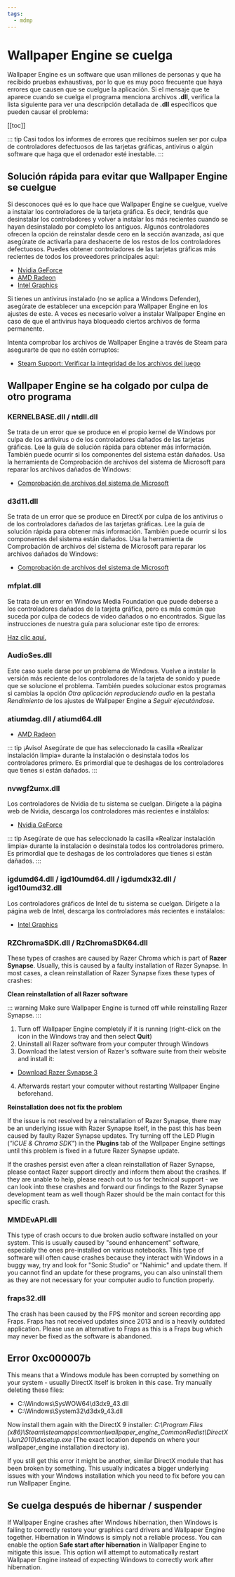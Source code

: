 ```yaml
---
tags:
  - mdmp
---
```


# Wallpaper Engine se cuelga

Wallpaper Engine es un software que usan millones de personas y que ha recibido pruebas exhaustivas, por lo que es muy poco frecuente que haya errores que causen que se cuelgue la aplicación. Si el mensaje que te aparece cuando se cuelga el programa menciona archivos **.dll**, verifica la lista siguiente para ver una descripción detallada de **.dll** específicos que pueden causar el problema:

[[toc]]

::: tip
Casi todos los informes de errores que recibimos suelen ser por culpa de controladores defectuosos de las tarjetas gráficas, antivirus o algún software que haga que el ordenador esté inestable.
:::

## Solución rápida para evitar que Wallpaper Engine se cuelgue

Si desconoces qué es lo que hace que Wallpaper Engine se cuelgue, vuelve a instalar los controladores de la tarjeta gráfica. Es decir, tendrás que desinstalar los controladores y volver a instalar los más recientes cuando se hayan desinstalado por completo los antiguos. Algunos controladores ofrecen la opción de reinstalar desde cero en la sección avanzada, así que asegúrate de activarla para deshacerte de los restos de los controladores defectuosos. Puedes obtener controladores de las tarjetas gráficas más recientes de todos los proveedores principales aquí:

* [Nvidia GeForce](https://www.nvidia.es/Download/index.aspx?lang=es)
* [AMD Radeon](https://www.amd.com/es/support)
* [Intel Graphics](https://downloadcenter.intel.com/product/80939/Graphics-Drivers)

Si tienes un antivirus instalado (no se aplica a Windows Defender), asegúrate de establecer una excepción para Wallpaper Engine en los ajustes de este. A veces es necesario volver a instalar Wallpaper Engine en caso de que el antivirus haya bloqueado ciertos archivos de forma permanente.

Intenta comprobar los archivos de Wallpaper Engine a través de Steam para asegurarte de que no estén corruptos:

* [Steam Support: Verificar la integridad de los archivos del juego](https://support.steampowered.com/kb_article.php?ref=2037-QEUH-3335&l=spanish)

## Wallpaper Engine se ha colgado por culpa de otro programa

### KERNELBASE.dll / ntdll.dll

Se trata de un error que se produce en el propio kernel de Windows por culpa de los antivirus o de los controladores dañados de las tarjetas gráficas. Lee la guía de solución rápida para obtener más información. También puede ocurrir si los componentes del sistema están dañados. Usa la herramienta de Comprobación de archivos del sistema de Microsoft para reparar los archivos dañados de Windows:

* [Comprobación de archivos del sistema de Microsoft](https://support.microsoft.com/es-es/help/929833/use-the-system-file-checker-tool-to-repair-missing-or-corrupted-system)

### d3d11.dll

Se trata de un error que se produce en DirectX por culpa de los antivirus o de los controladores dañados de las tarjetas gráficas. Lee la guía de solución rápida para obtener más información. También puede ocurrir si los componentes del sistema están dañados. Usa la herramienta de Comprobación de archivos del sistema de Microsoft para reparar los archivos dañados de Windows:

* [Comprobación de archivos del sistema de Microsoft](https://support.microsoft.com/es-es/help/929833/use-the-system-file-checker-tool-to-repair-missing-or-corrupted-system)

### mfplat.dll

Se trata de un error en Windows Media Foundation que puede deberse a los controladores dañados de la tarjeta gráfica, pero es más común que suceda por culpa de codecs de vídeo dañados o no encontrados. Sigue las instrucciones de nuestra guía para solucionar este tipo de errores:

[Haz clic aquí.](/noshow/notplaying.html)

### AudioSes.dll

Este caso suele darse por un problema de Windows. Vuelve a instalar la versión más reciente de los controladores de la tarjeta de sonido y puede que se solucione el problema. También puedes solucionar estos programas si cambias la opción *Otra aplicación reproduciendo audio* en la pestaña *Rendimiento* de los ajustes de Wallpaper Engine a *Seguir ejecutándose*.

### atiumdag.dll / atiumd64.dll

* [AMD Radeon](https://www.amd.com/es/support)

::: tip
¡Aviso! Asegúrate de que has seleccionado la casilla «Realizar instalación limpia» durante la instalación o desinstala todos los controladores primero. Es primordial que te deshagas de los controladores que tienes si están dañados.
:::

### nvwgf2umx.dll

Los controladores de Nvidia de tu sistema se cuelgan. Dirígete a la página web de Nvidia, descarga los controladores más recientes e instálalos:

* [Nvidia GeForce](https://www.nvidia.es/Download/index.aspx?lang=es)

::: tip
Asegúrate de que has seleccionado la casilla «Realizar instalación limpia» durante la instalación o desinstala todos los controladores primero. Es primordial que te deshagas de los controladores que tienes si están dañados.
:::

### igdumd64.dll / igd10umd64.dll / igdumdx32.dll / igd10umd32.dll

Los controladores gráficos de Intel de tu sistema se cuelgan. Dirígete a la página web de Intel, descarga los controladores más recientes e instálalos:

* [Intel Graphics](https://downloadcenter.intel.com/product/80939/Graphics-Drivers)

### RZChromaSDK.dll / RzChromaSDK64.dll

These types of crashes are caused by Razer Chroma which is part of **Razer Synapse**. Usually, this is caused by a faulty installation of Razer Synapse. In most cases, a clean reinstallation of Razer Synapse fixes these types of crashes:

**Clean reinstallation of all Razer software**

::: warning
Make sure Wallpaper Engine is turned off while reinstalling Razer Synapse.
:::

1. Turn off Wallpaper Engine completely if it is running (right-click on the icon in the Windows tray and then select **Quit**)
2. Uninstall all Razer software from your computer through Windows
3. Download the latest version of Razer's software suite from their website and install it:

* [Download Razer Synapse 3](https://www.razer.com/synapse-3)

4. Afterwards restart your computer without restarting Wallpaper Engine beforehand.

**Reinstallation does not fix the problem**

If the issue is not resolved by a reinstallation of Razer Synapse, there may be an underlying issue with Razer Synapse itself, in the past this has been caused by faulty Razer Synapse updates. Try turning off the LED Plugin (*"iCUE & Chroma SDK"*) in the **Plugins** tab of the Wallpaper Engine settings until this problem is fixed in a future Razer Synapse update.

If the crashes persist even after a clean reinstallation of Razer Synapse, please contact Razer support directly and inform them about the crashes. If they are unable to help, please reach out to us for technical support - we can look into these crashes and forward our findings to the Razer Synapse development team as well though Razer should be the main contact for this specific crash.

### MMDEvAPI.dll

This type of crash occurs to due broken audio software installed on your system. This is usually caused by "sound enhancement" software, especially the ones pre-installed on various notebooks. This type of software will often cause crashes because they interact with Windows in a buggy way, try and look for "Sonic Studio" or "Nahimic" and update them. If you cannot find an update for these programs, you can also uninstall them as they are not necessary for your computer audio to function properly.

### fraps32.dll

The crash has been caused by the FPS monitor and screen recording app Fraps. Fraps has not received updates since 2013 and is a heavily outdated application. Please use an alternative to Fraps as this is a Fraps bug which may never be fixed as the software is abandoned.

## Error 0xc000007b

This means that a Windows module has been corrupted by something on your system - usually DirectX itself is broken in this case. Try manually deleting these files:

* C:\Windows\SysWOW64\d3dx9_43.dll
* C:\Windows\System32\d3dx9_43.dll

Now install them again with the DirectX 9 installer: *C:\Program Files (x86)\Steam\steamapps\common\wallpaper_engine\_CommonRedist\DirectX\Jun2010\dxsetup.exe* (The exact location depends on where your wallpaper_engine installation directory is).

If you still get this error it might be another, similar DirectX module that has been broken by something. This usually indicates a bigger underlying issues with your Windows installation which you need to fix before you can run Wallpaper Engine.

## Se cuelga después de hibernar / suspender

If Wallpaper Engine crashes after Windows hibernation, then Windows is failing to correctly restore your graphics card drivers and Wallpaper Engine together. Hibernation in Windows is simply not a reliable process. You can enable the option **Safe start after hibernation** in Wallpaper Engine to mitigate this issue. This option will attempt to automatically restart Wallpaper Engine instead of expecting Windows to correctly work after hibernation.
